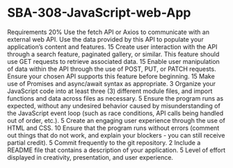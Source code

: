 # SBA-308-JavaScript-web-App

Requirements
20% Use the fetch API or Axios to communicate with an external web API.
Use the data provided by this API to populate your application’s content and features.
15 Create user interaction with the API through a search feature, paginated gallery, or similar. This feature should use GET requests to retrieve associated data.
15 Enable user manipulation of data within the API through the use of POST, PUT, or PATCH requests. Ensure your chosen API supports this feature before beginning.
15 Make use of Promises and async/await syntax as appropriate.
3 Organize your JavaScript code into at least three (3) different module files, and import functions and data across files as necessary.
5 Ensure the program runs as expected, without any undesired behavior caused by misunderstanding of the JavaScript event loop (such as race conditions, API calls being handled out of order, etc.).
5 Create an engaging user experience through the use of HTML and CSS.
10 Ensure that the program runs without errors (comment out things that do not work, and explain your blockers - you can still receive partial credit).
5 Commit frequently to the git repository.
2 Include a README file that contains a description of your application.
5 Level of effort displayed in creativity, presentation, and user experience.
